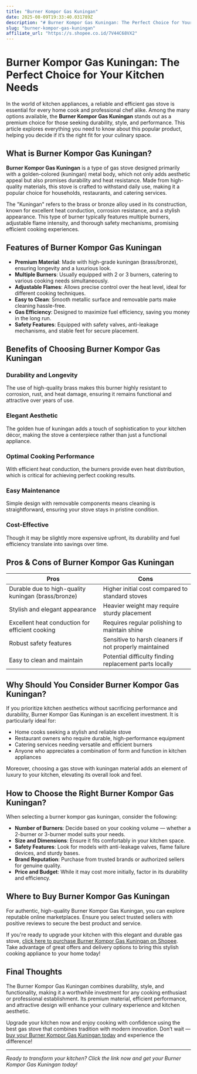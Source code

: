 ```yaml
---
title: "Burner Kompor Gas Kuningan"
date: 2025-08-09T19:33:40.031789Z
description: "# Burner Kompor Gas Kuningan: The Perfect Choice for Your Kitchen Needs..."
slug: "burner-kompor-gas-kuningan"
affiliate_url: "https://s.shopee.co.id/7V44C68VX2"
---
```

# Burner Kompor Gas Kuningan: The Perfect Choice for Your Kitchen Needs

In the world of kitchen appliances, a reliable and efficient gas stove is essential for every home cook and professional chef alike. Among the many options available, the **Burner Kompor Gas Kuningan** stands out as a premium choice for those seeking durability, style, and performance. This article explores everything you need to know about this popular product, helping you decide if it’s the right fit for your culinary space.

## What is Burner Kompor Gas Kuningan?

**Burner Kompor Gas Kuningan** is a type of gas stove designed primarily with a golden-colored (kuningan) metal body, which not only adds aesthetic appeal but also promises durability and heat resistance. Made from high-quality materials, this stove is crafted to withstand daily use, making it a popular choice for households, restaurants, and catering services.

The "Kuningan" refers to the brass or bronze alloy used in its construction, known for excellent heat conduction, corrosion resistance, and a stylish appearance. This type of burner typically features multiple burners, adjustable flame intensity, and thorough safety mechanisms, promising efficient cooking experiences.

## Features of Burner Kompor Gas Kuningan

- **Premium Material**: Made with high-grade kuningan (brass/bronze), ensuring longevity and a luxurious look.
- **Multiple Burners**: Usually equipped with 2 or 3 burners, catering to various cooking needs simultaneously.
- **Adjustable Flames**: Allows precise control over the heat level, ideal for different cooking techniques.
- **Easy to Clean**: Smooth metallic surface and removable parts make cleaning hassle-free.
- **Gas Efficiency**: Designed to maximize fuel efficiency, saving you money in the long run.
- **Safety Features**: Equipped with safety valves, anti-leakage mechanisms, and stable feet for secure placement.

## Benefits of Choosing Burner Kompor Gas Kuningan

### Durability and Longevity

The use of high-quality brass makes this burner highly resistant to corrosion, rust, and heat damage, ensuring it remains functional and attractive over years of use.

### Elegant Aesthetic

The golden hue of kuningan adds a touch of sophistication to your kitchen décor, making the stove a centerpiece rather than just a functional appliance.

### Optimal Cooking Performance

With efficient heat conduction, the burners provide even heat distribution, which is critical for achieving perfect cooking results.

### Easy Maintenance

Simple design with removable components means cleaning is straightforward, ensuring your stove stays in pristine condition.

### Cost-Effective

Though it may be slightly more expensive upfront, its durability and fuel efficiency translate into savings over time.

## Pros & Cons of Burner Kompor Gas Kuningan

| **Pros** | **Cons** |
|------------------------|---------------------------|
| Durable due to high-quality kuningan (brass/bronze) | Higher initial cost compared to standard stoves |
| Stylish and elegant appearance | Heavier weight may require sturdy placement |
| Excellent heat conduction for efficient cooking | Requires regular polishing to maintain shine |
| Robust safety features | Sensitive to harsh cleaners if not properly maintained |
| Easy to clean and maintain | Potential difficulty finding replacement parts locally |

## Why Should You Consider Burner Kompor Gas Kuningan?

If you prioritize kitchen aesthetics without sacrificing performance and durability, Burner Kompor Gas Kuningan is an excellent investment. It is particularly ideal for:

- Home cooks seeking a stylish and reliable stove
- Restaurant owners who require durable, high-performance equipment
- Catering services needing versatile and efficient burners
- Anyone who appreciates a combination of form and function in kitchen appliances

Moreover, choosing a gas stove with kuningan material adds an element of luxury to your kitchen, elevating its overall look and feel.

## How to Choose the Right Burner Kompor Gas Kuningan?

When selecting a burner kompor gas kuningan, consider the following:

- **Number of Burners**: Decide based on your cooking volume — whether a 2-burner or 3-burner model suits your needs.
- **Size and Dimensions**: Ensure it fits comfortably in your kitchen space.
- **Safety Features**: Look for models with anti-leakage valves, flame failure devices, and sturdy bases.
- **Brand Reputation**: Purchase from trusted brands or authorized sellers for genuine quality.
- **Price and Budget**: While it may cost more initially, factor in its durability and efficiency.

## Where to Buy Burner Kompor Gas Kuningan

For authentic, high-quality Burner Kompor Gas Kuningan, you can explore reputable online marketplaces. Ensure you select trusted sellers with positive reviews to secure the best product and service.

If you're ready to upgrade your kitchen with this elegant and durable gas stove, [click here to purchase Burner Kompor Gas Kuningan on Shopee](https://s.shopee.co.id/7V44C68VX2). Take advantage of great offers and delivery options to bring this stylish cooking appliance to your home today!

## Final Thoughts

The Burner Kompor Gas Kuningan combines durability, style, and functionality, making it a worthwhile investment for any cooking enthusiast or professional establishment. Its premium material, efficient performance, and attractive design will enhance your culinary experience and kitchen aesthetic.

Upgrade your kitchen now and enjoy cooking with confidence using the best gas stove that combines tradition with modern innovation. Don’t wait — [buy your Burner Kompor Gas Kuningan today](https://s.shopee.co.id/7V44C68VX2) and experience the difference!

---

*Ready to transform your kitchen? Click the link now and get your Burner Kompor Gas Kuningan today!*